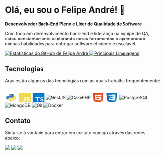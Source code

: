 # Olá, eu sou o Felipe André! 👋

**Desenvolvedor Back-End Pleno e Líder de Qualidade de Software**

Com foco em desenvolvimento back-end e liderança na equipe de QA, estou constantemente explorando novas ferramentas e aprimorando minhas habilidades para entregar software eficiente e escalável.

<a href="https://github.com/felps-github/github-readme-stats">
  <img width="42%" src="https://github-readme-stats.vercel.app/api?username=felps-github&show_icons=true&theme=vision-friendly-dark" alt="Estatísticas do GitHub de Felipe André"/>
</a>

<a href="https://github.com/felps-github/github-readme-stats">
  <img width="50%" src="https://github-readme-stats.vercel.app/api/top-langs/?username=felps-github&theme=vision-friendly-dark" alt="Principais Linguagens"/>
</a>

## Tecnologias

Aqui estão algumas das tecnologias com as quais trabalho frequentemente:

<div style="display: inline_block"><br>
  <img align="center" alt="Python" height="30" width="40" src="https://raw.githubusercontent.com/devicons/devicon/master/icons/python/python-original.svg">
  <img align="center" alt="JavaScript" height="30" width="40" src="https://raw.githubusercontent.com/devicons/devicon/master/icons/javascript/javascript-plain.svg">
  <img align="center" alt="TypeScript" height="30" width="40" src="https://raw.githubusercontent.com/devicons/devicon/master/icons/typescript/typescript-plain.svg">
  <img align="center" alt="NestJS" height="30" width="40" src="https://cdn.jsdelivr.net/gh/devicons/devicon@latest/icons/nestjs/nestjs-original.svg">
  <img align="center" alt="CakePHP" height="30" width="40" src="https://cdn.jsdelivr.net/gh/devicons/devicon@latest/icons/cakephp/cakephp-original.svg">
  <img align="center" alt="HTML5" height="30" width="40" src="https://raw.githubusercontent.com/devicons/devicon/master/icons/html5/html5-original.svg">
  <img align="center" alt="CSS3" height="30" width="40" src="https://raw.githubusercontent.com/devicons/devicon/master/icons/css3/css3-original.svg">
  <img align="center" alt="PostgreSQL" height="30" width="40" src="https://cdn.jsdelivr.net/gh/devicons/devicon@latest/icons/postgresql/postgresql-original.svg">
  <img align="center" alt="MongoDB" height="30" width="40" src="https://cdn.jsdelivr.net/gh/devicons/devicon@latest/icons/mongodb/mongodb-original-wordmark.svg">
  <img align="center" alt="Git" height="30" width="40" src="https://cdn.jsdelivr.net/gh/devicons/devicon@latest/icons/git/git-original.svg">
  <img align="center" alt="Docker" height="30" width="40" src="https://cdn.jsdelivr.net/gh/devicons/devicon@latest/icons/docker/docker-original.svg">
</div>

## Contato

Sinta-se à vontade para entrar em contato comigo através das redes abaixo:

<div>
  <a href="https://instagram.com/feelipeandr_" target="_blank"><img src="https://img.shields.io/badge/-Instagram-%23E4405F?style=for-the-badge&logo=instagram&logoColor=white" target="_blank"></a>
  <a href="mailto:felipeandreoliveiraa@gmail.com"><img src="https://img.shields.io/badge/-Gmail-%23333?style=for-the-badge&logo=gmail&logoColor=white" target="_blank"></a>
  <a href="https://www.linkedin.com/in/felipeandre-dev" target="_blank"><img src="https://img.shields.io/badge/-LinkedIn-%230077B5?style=for-the-badge&logo=linkedin&logoColor=white" target="_blank"></a>
</div>
